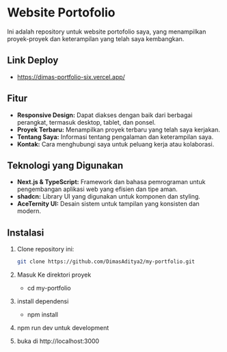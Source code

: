 # Website Portofolio

Ini adalah repository untuk website portofolio saya, yang menampilkan proyek-proyek dan keterampilan yang telah saya kembangkan.

## Link Deploy
- https://dimas-portfolio-six.vercel.app/

## Fitur

- **Responsive Design:** Dapat diakses dengan baik dari berbagai perangkat, termasuk desktop, tablet, dan ponsel.
- **Proyek Terbaru:** Menampilkan proyek terbaru yang telah saya kerjakan.
- **Tentang Saya:** Informasi tentang pengalaman dan keterampilan saya.
- **Kontak:** Cara menghubungi saya untuk peluang kerja atau kolaborasi.

## Teknologi yang Digunakan

- **Next.js & TypeScript:** Framework dan bahasa pemrograman untuk pengembangan aplikasi web yang efisien dan tipe aman.
- **shadcn:** Library UI yang digunakan untuk komponen dan styling.
- **AceTernity UI:** Desain sistem untuk tampilan yang konsisten dan modern.

## Instalasi

1. Clone repository ini:

   ```bash
   git clone https://github.com/DimasAditya2/my-portfolio.git
2. Masuk Ke direktori proyek
     - cd my-portfolio
3. install dependensi
     - npm install
4. npm run dev untuk development
5. buka di http://localhost:3000

